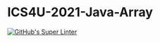 # ICS4U-2021-Java-Array
[![GitHub's Super Linter](https://github.com/patrick-gemmell/ICS4U-2021-Java-Array/workflows/GitHub's%20Super%20Linter/badge.svg)](https://github.com/patrick-gemmell/ICS4U-2021-Java-Array/actions)

